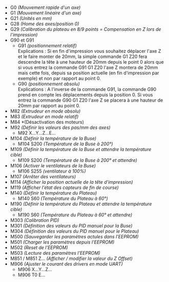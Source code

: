 - G0 *(Mouvement rapide d'un axe)*
- G1 *(Mouvement linéaire d'un axe)*
- G21 *(Unités en mm)*
- G28 *(Home des axes/position 0)*
- G29 *(Calibration du plateau en 8/9 points = Compensation en Z lors de l'impression)*
- G90 et G91     
    - G91 *(positionnement relatif)*  
Explications : Si en fin d'impression vous souhaitez déplacer l'axe Z et le faire monter de 20mm, la simple commande G1 Z20 fera descendre la tête à une hauteur de 20mm depuis le point 0 alors que si vous entrez la commande G91 G1 Z20 l'axe Z montera de 20mm mais cette fois, depuis sa position actuelle (en fin d'impression par exemple) et non par rapport au point 0.
    - G90 *(positionnement absolu)*  
Explications : A l'inverse de la commande G91, la commande G90 prend en compte les déplacements depuis la position 0.
Si vous entrez la commande G90 G1 Z20 l'axe Z se placera à une hauteur de 20mm par rapport au point 0.
- M82 *(Extrudeur en mode absolu)*
- M83 *(Extrudeur en mode relatif)*
- M84 *(Désactivation des moteurs)
- M92 *(Définir les valeurs des pas/mm des axes)*
    - M92 X...Y...Z...E...
- M104 *(Définir la température de la Buse)*
    - M104 S200 *(Température de la Buse à 200°)*
- M109 *(Définir la température de la Buse et attendre la température cible)*
    - M109 S200 *(Température de la Buse à 200° et attendre)*
- M106 *(Activer le ventilateurs de la Buse)*
    - M106 S255 *(ventilateur à 100%)*
- M107 *(Arrêter des ventilateurs)*
- M114 *(Afficher la position actuelle de la tête d'impression)*
- M119 *(Afficher l'état des capteurs de fin de course)*
- M140 *(Définir la température du Plateau)*
    - M140 S60 *(Température du Plateau à 60°)*
- M190 *(Définir la température du Plateau et attendre la température cible)*
    - M190 S60 *(Température du Plateau à 60° et attendre)*
- M303 *(Calibration PID)*
- M301 *(Définition des valeurs du PID manuel pour la Buse)*
- M304 *(Définition des valeurs du PID manuel pour le Plateau)*
- M500 *(Sauvegarder les paramètres actules dans l'EEPROM)*
- M501 *(Charger les paramètres depuis l'EEPROM)*
- M502 *(Reset de l'EEPROM)*
- M503 *(Lecture des paramètres l'EEPROM)*
- M851 / M851 Z... *(Afficher / modifier la valeur du Z Offset)*
- M906 *(Ajuster le courant des drivers en mode UART)*
    - M906 X...Y...Z...
    - M906 T0 E...



